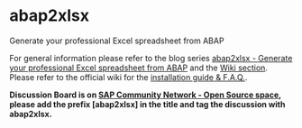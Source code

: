 abap2xlsx
=========

Generate your professional Excel spreadsheet from ABAP

For general information please refer to the blog series [abap2xlsx - Generate your professional Excel spreadsheet from ABAP](http://scn.sap.com/community/abap/blog/2010/07/12/abap2xlsx--generate-your-professional-excel-spreadsheet-from-abap) and the [Wiki section](https://github.com/ivanfemia/abap2xlsx/wiki).
Please refer to the official wiki for the [installation guide & F.A.Q.](https://github.com/ivanfemia/abap2xlsx/wiki).

**Discussion Board is on [SAP Community Network - Open Source space](http://scn.sap.com/community/open-source), please add the prefix [abap2xlsx] in the title and tag the discussion with abap2xlsx.**
